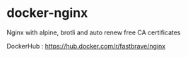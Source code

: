 # docker-nginx
Nginx with alpine, brotli and auto renew free CA certificates

DockerHub : https://hub.docker.com/r/fastbrave/nginx
